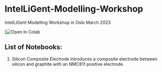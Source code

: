 # IntelLiGent-Modelling-Workshop
IntelLiGent Modelling Workshop in Oslo March 2023


[![Open In Colab](https://colab.research.google.com/github/BradyPlanden/IntelLiGent-Modelling-Workshop)
## List of Notebooks:

1. Silicon Composite Electrode introduces a composite electrode between silicon and graphite with an NMC811 positive electrode. 
